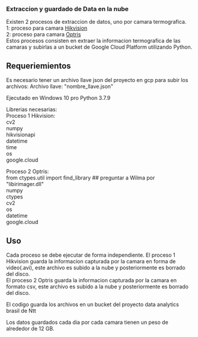 ### Extraccion y guardado de Data en la nube

Existen 2 procesos de extraccion de datos, uno por camara termografica.  
1: proceso para camara [Hikvision](https://github.com/KevinValenciaM/Enami/blob/main/Extraer%20data%20termografica/hikvi_2_gcp_remove.py)  
2: proceso para camara [Optris](https://github.com/KevinValenciaM/Enami/blob/main/Extraer%20data%20termografica/obtiene_termal_value_gcp_2.py)  
Estos procesos consisten en extraer la informacion termografica de las camaras y subirlas a un bucket de Google Cloud Platform utilizando Python.

## Requeriemientos

Es necesario tener un archivo llave json del proyecto en gcp para subir los archivos: 
Archivo llave: "nombre_llave.json"

Ejecutado en Windows 10 pro
Python 3.7.9

Librerias necesarias:  
Proceso 1 Hikvision:  
cv2  
numpy  
hikvisionapi  
datetime  
time  
os  
google.cloud  

Proceso 2 Optris:  
from ctypes.util import find_library  ## preguntar a Wilma por "libirimager.dll"  
numpy  
ctypes  
cv2  
os  
datetime  
google.cloud  

## Uso

Cada proceso se debe ejecutar de forma independiente.
El proceso 1 Hikvision guarda la informacion capturada por la camara en forma de video(.avi), este archivo es subido a la nube y posteriormente es borrado del disco.  
El proceso 2 Optris guarda la informacion capturada por la camara en formato csv, este archivo es subido a la nube y posteriormente es borrado del disco.

El codigo guarda los archivos en un bucket del proyecto data analytics brasil de Ntt

Los datos guardados cada dia por cada camara tienen un peso de alrededor de 12 GB.
